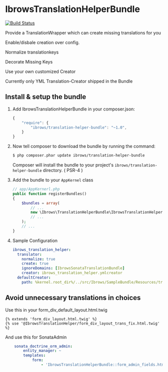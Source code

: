 IbrowsTranslationHelperBundle
=============================

[![Build Status](https://travis-ci.org/ibrows/IbrowsTranslationHelperBundle.svg?branch=master)](https://travis-ci.org/ibrows/IbrowsTranslationHelperBundle)

Provide a TranslationWrapper which can create missing translations for you

Enable/disbale creation over config.

Normalize translationkeys

Decorate Missing Keys

Use your own customized Creator

Currently only YML Translation-Creator shipped in the Bundle


Install & setup the bundle
--------------------------

1. Add IbrowsTranslationHelperBundle in your composer.json:

	```js
	{
	    "require": {
	        "ibrows/translation-helper-bundle": "~1.0",
	    }
	}
	```

2. Now tell composer to download the bundle by running the command:

    ``` bash
    $ php composer.phar update ibrows/translation-helper-bundle
    ```

    Composer will install the bundle to your project's `ibrows/translation-helper-bundle` directory. ( PSR-4 )

3. Add the bundle to your `AppKernel` class

    ``` php
    // app/AppKernerl.php
    public function registerBundles()
    {
        $bundles = array(
            // ...
            new \Ibrows\TranslationHelperBundle\IbrowsTranslationHelperBundle(),
            // ...
        );
        // ...
    }
    ```
    
4. Sample Configuration

    ``` yaml
    ibrows_translation_helper:
      translator:
        normalize: true
        create: true
        ignoreDomains: [IbrowsSonataTranslationBundle]
        creator: ibrows_translation_helper.ymlcreator
      defaultCreator:
        path: %kernel.root_dir%/../src/Ibrows/SampleBundle/Resources/translations
    ```


Avoid unnecessary translations in choices
-----------------------------------------

Use this in your form_div_default_layout.html.twig

```
{% extends 'form_div_layout.html.twig' %}
{% use '@IbrowsTranslationHelper/form_div_layout_trans_fix.html.twig' %}
```


And use this for SonataAdmin

``` yml
    sonata_doctrine_orm_admin:
        entity_manager: ~
        templates:
            form:
                - 'IbrowsTranslationHelperBundle::form_admin_fields.html.twig'
```

